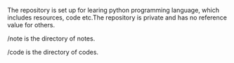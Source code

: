 The repository is set up for learing python programming language, which includes resources, code etc.The repository is private and has no reference value for others.

/note is the directory of notes. 

/code is the directory of codes.

